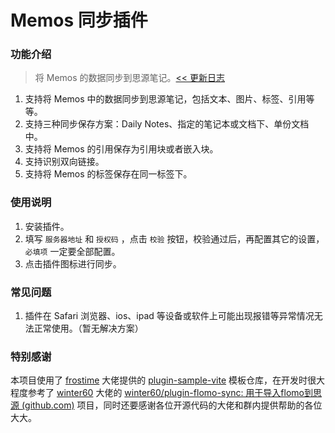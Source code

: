 
# Memos 同步插件

### 功能介绍

> 将 Memos 的数据同步到思源笔记。[<< 更新日志](https://github.com/Yimien/plugin-memos-sync/blob/main/CHANGELOG.md)

1. 支持将 Memos 中的数据同步到思源笔记，包括文本、图片、标签、引用等等。
2. 支持三种同步保存方案：Daily Notes、指定的笔记本或文档下、单份文档中。
3. 支持将 Memos 的引用保存为引用块或者嵌入块。
4. 支持识别双向链接。
5. 支持将 Memos 的标签保存在同一标签下。

### 使用说明

1. 安装插件。
2. 填写 `服务器地址` 和 `授权码` ，点击 `校验` 按钮，校验通过后，再配置其它的设置，`必填项` 一定要全部配置。
3. 点击插件图标进行同步。

### 常见问题

1. 插件在 Safari 浏览器、ios、ipad 等设备或软件上可能出现报错等异常情况无法正常使用。（暂无解决方案）

### 特别感谢

本项目使用了 [frostime](https://github.com/frostime) 大佬提供的 [plugin-sample-vite](https://github.com/frostime/plugin-sample-vite) 模板仓库，在开发时很大程度参考了 [winter60](https://github.com/winter60) 大佬的 [winter60/plugin-flomo-sync: 用于导入flomo到思源 (github.com)](https://github.com/winter60/plugin-flomo-sync) 项目，同时还要感谢各位开源代码的大佬和群内提供帮助的各位大大。